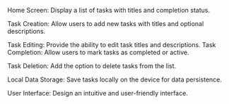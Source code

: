 Home Screen: Display a list of tasks with titles and completion status.

Task Creation: Allow users to add new tasks with titles and optional descriptions.

Task Editing: Provide the ability to edit task titles and descriptions.
Task Completion: Allow users to mark tasks as completed or active.

Task Deletion: Add the option to delete tasks from the list.

Local Data Storage: Save tasks locally on the device for data persistence.

User Interface: Design an intuitive and user-friendly interface.
